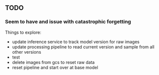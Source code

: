 ## TODO


### Seem to have and issue with catastrophic forgetting
Things to explore:
- update inference service to track model version for raw images
- update processing pipeline to read current version and sample from all other versions
- test
- delete images from gcs to reset raw data
- reset pipeline and start over at base model

